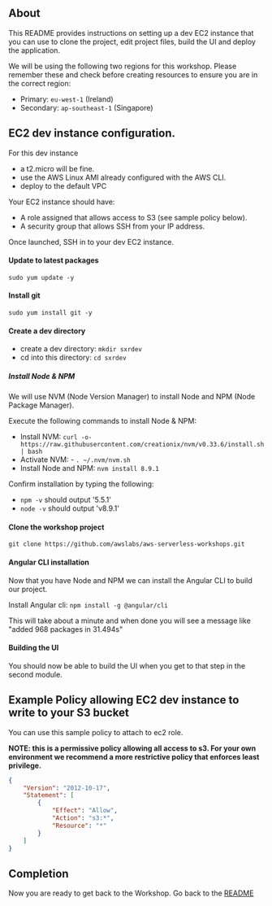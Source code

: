 ## About

This README provides instructions on setting up a dev EC2 instance
that you can use to clone the project, edit project files, build the UI
and deploy the application.

We will be using the following two regions for this workshop. Please remember 
these and check before creating resources to ensure you are in the correct region:
* Primary: `eu-west-1` (Ireland)
* Secondary: `ap-southeast-1` (Singapore)

## EC2 dev instance configuration.

For this dev instance
- a t2.micro will be fine.
- use the AWS Linux AMI already configured with the AWS CLI. 
- deploy to the default VPC

Your EC2 instance should have:
- A role assigned that allows access to S3 (see sample policy below).
- A security group that allows SSH from your IP address.

Once launched, SSH in to your dev EC2 instance.

#### Update to latest packages
`sudo yum update -y`

#### Install git
`sudo yum install git -y`

#### Create a dev directory
- create a dev directory: `mkdir sxrdev`
- cd into this directory: `cd sxrdev`

##### Install Node & NPM

We will use NVM (Node Version Manager) to install Node and NPM (Node Package
Manager).

Execute the following commands to install Node & NPM:

- Install NVM: `curl -o- https://raw.githubusercontent.com/creationix/nvm/v0.33.6/install.sh | bash`
- Activate NVM: - `. ~/.nvm/nvm.sh`
- Install Node and NPM: `nvm install 8.9.1`

Confirm installation by typing the following:
- `npm -v` should output '5.5.1'
- `node -v` should output 'v8.9.1'

#### Clone the workshop project

`git clone https://github.com/awslabs/aws-serverless-workshops.git`

#### Angular CLI installation

Now that you have Node and NPM we can install the Angular CLI to build our
project.

Install Angular cli: `npm install -g @angular/cli`

This will take about a minute and when done you will see a message like
"added 968 packages in 31.494s"


#### Building the UI

You should now be able to build the UI when you get to that step in the second module.


## Example Policy allowing EC2 dev instance to write to your S3 bucket

You can use this sample policy to attach to ec2 role. 

**NOTE: this is a permissive policy allowing all access to s3. For your 
own environment we recommend a more restrictive policy that enforces 
least privilege.**
```json
{
    "Version": "2012-10-17",
    "Statement": [
        {
            "Effect": "Allow",
            "Action": "s3:*",
            "Resource": "*"
        }
    ]
}
```

## Completion

Now you are ready to get back to the Workshop. Go back to the
[README](README.md#implementation-instructions)
